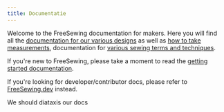 ```yaml
---
title: Documentatie
---
```


Welcome to the FreeSewing documentation for makers. Here you will find all the [documentation for our various designs](/docs/designs) as well as [how to take measurements](/docs/measurements/), documentation for [various sewing terms and techniques](/docs/sewing/).

If you're new to FreeSewing, please take a moment to read the [getting started documentation](/docs/guide/).

<ReadMore />

<Tip>

If you're looking for
developer/contributor docs, please refer to
[FreeSewing.dev](https://freesewing.dev/) instead.

</Tip>

<Fixme>

We should diataxis our docs

</Fixme>


